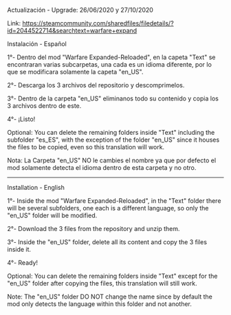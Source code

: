 Actualización - Upgrade: 26/06/2020 y 27/10/2020

Link: https://steamcommunity.com/sharedfiles/filedetails/?id=2044522714&searchtext=warfare+expand

Instalación - Español

1°- Dentro del mod "Warfare Expanded-Reloaded", en la capeta "Text" se encontraran varias subcarpetas, una cada es un idioma diferente, por lo que se modificara solamente la capeta "en_US".

2°- Descarga los 3 archivos del repositorio y descomprimelos.

3°- Dentro de la carpeta "en_US" eliminanos todo su contenido y copia los 3 archivos dentro de este.

4°- ¡Listo!

Optional: You can delete the remaining folders inside "Text" including the subfolder "es_ES", with the exception of the folder "en_US" since it houses the files to be copied, even so this translation will work.

Nota: La Carpeta "en_US" NO le cambies el nombre ya que por defecto el mod solamente detecta el idioma dentro de esta carpeta y no otro.

----------------------------------------------------------------------------------------------------------------------------------------------------------------------------------

Installation - English

1°- Inside the mod "Warfare Expanded-Reloaded", in the "Text" folder there will be several subfolders, one each is a different language, so only the "en_US" folder will be modified.

2°- Download the 3 files from the repository and unzip them.

3°- Inside the "en_US" folder, delete all its content and copy the 3 files inside it.

4°- Ready!

Optional: You can delete the remaining folders inside "Text" except for the "en_US" folder after copying the files, this translation will still work.

Note: The "en_US" folder DO NOT change the name since by default the mod only detects the language within this folder and not another.
